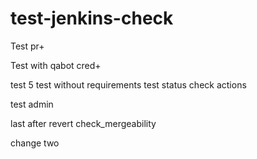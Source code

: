 # test-jenkins-check

Test pr+

Test with qabot cred+

test 5
test without requirements
test status check actions

test admin

last after revert check_mergeability

change two
